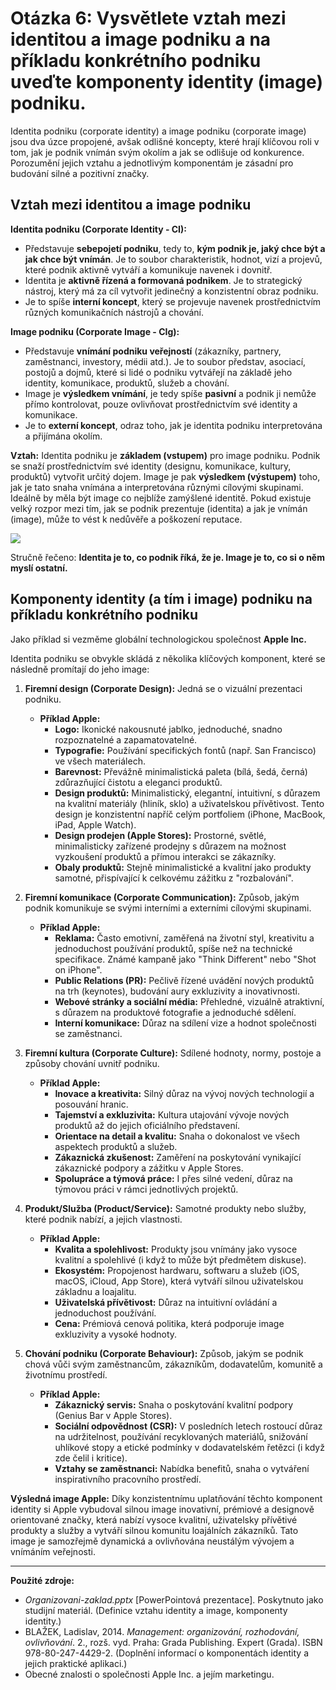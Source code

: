 # Otázka 6: Vysvětlete vztah mezi identitou a image podniku a na příkladu konkrétního podniku uveďte komponenty identity (image) podniku.

Identita podniku (corporate identity) a image podniku (corporate image) jsou dva úzce propojené, avšak odlišné koncepty, které hrají klíčovou roli v tom, jak je podnik vnímán svým okolím a jak se odlišuje od konkurence. Porozumění jejich vztahu a jednotlivým komponentám je zásadní pro budování silné a pozitivní značky.

## Vztah mezi identitou a image podniku

**Identita podniku (Corporate Identity - CI):**
*   Představuje **sebepojetí podniku**, tedy to, **kým podnik je, jaký chce být a jak chce být vnímán**. Je to soubor charakteristik, hodnot, vizí a projevů, které podnik aktivně vytváří a komunikuje navenek i dovnitř.
*   Identita je **aktivně řízená a formovaná podnikem**. Je to strategický nástroj, který má za cíl vytvořit jedinečný a konzistentní obraz podniku.
*   Je to spíše **interní koncept**, který se projevuje navenek prostřednictvím různých komunikačních nástrojů a chování.

**Image podniku (Corporate Image - CIg):**
*   Představuje **vnímání podniku veřejností** (zákazníky, partnery, zaměstnanci, investory, médii atd.). Je to soubor představ, asociací, postojů a dojmů, které si lidé o podniku vytvářejí na základě jeho identity, komunikace, produktů, služeb a chování.
*   Image je **výsledkem vnímání**, je tedy spíše **pasivní** a podnik ji nemůže přímo kontrolovat, pouze ovlivňovat prostřednictvím své identity a komunikace.
*   Je to **externí koncept**, odraz toho, jak je identita podniku interpretována a přijímána okolím.

**Vztah:**
Identita podniku je **základem (vstupem)** pro image podniku. Podnik se snaží prostřednictvím své identity (designu, komunikace, kultury, produktů) vytvořit určitý dojem. Image je pak **výsledkem (výstupem)** toho, jak je tato snaha vnímána a interpretována různými cílovými skupinami. Ideálně by měla být image co nejblíže zamýšlené identitě. Pokud existuje velký rozpor mezi tím, jak se podnik prezentuje (identita) a jak je vnímán (image), může to vést k nedůvěře a poškození reputace.

![](..\obr\identita.png)

Stručně řečeno: **Identita je to, co podnik říká, že je. Image je to, co si o něm myslí ostatní.**

## Komponenty identity (a tím i image) podniku na příkladu konkrétního podniku

Jako příklad si vezměme globální technologickou společnost **Apple Inc.**

Identita podniku se obvykle skládá z několika klíčových komponent, které se následně promítají do jeho image:

1.  **Firemní design (Corporate Design):** Jedná se o vizuální prezentaci podniku.
    *   **Příklad Apple:**
        *   **Logo:** Ikonické nakousnuté jablko, jednoduché, snadno rozpoznatelné a zapamatovatelné.
        *   **Typografie:** Používání specifických fontů (např. San Francisco) ve všech materiálech.
        *   **Barevnost:** Převážně minimalistická paleta (bílá, šedá, černá) zdůrazňující čistotu a eleganci produktů.
        *   **Design produktů:** Minimalistický, elegantní, intuitivní, s důrazem na kvalitní materiály (hliník, sklo) a uživatelskou přívětivost. Tento design je konzistentní napříč celým portfoliem (iPhone, MacBook, iPad, Apple Watch).
        *   **Design prodejen (Apple Stores):** Prostorné, světlé, minimalisticky zařízené prodejny s důrazem na možnost vyzkoušení produktů a přímou interakci se zákazníky.
        *   **Obaly produktů:** Stejně minimalistické a kvalitní jako produkty samotné, přispívající k celkovému zážitku z "rozbalování".

2.  **Firemní komunikace (Corporate Communication):** Způsob, jakým podnik komunikuje se svými interními a externími cílovými skupinami.
    *   **Příklad Apple:**
        *   **Reklama:** Často emotivní, zaměřená na životní styl, kreativitu a jednoduchost používání produktů, spíše než na technické specifikace. Známé kampaně jako "Think Different" nebo "Shot on iPhone".
        *   **Public Relations (PR):** Pečlivě řízené uvádění nových produktů na trh (keynotes), budování aury exkluzivity a inovativnosti.
        *   **Webové stránky a sociální média:** Přehledné, vizuálně atraktivní, s důrazem na produktové fotografie a jednoduché sdělení.
        *   **Interní komunikace:** Důraz na sdílení vize a hodnot společnosti se zaměstnanci.

3.  **Firemní kultura (Corporate Culture):** Sdílené hodnoty, normy, postoje a způsoby chování uvnitř podniku.
    *   **Příklad Apple:**
        *   **Inovace a kreativita:** Silný důraz na vývoj nových technologií a posouvání hranic.
        *   **Tajemství a exkluzivita:** Kultura utajování vývoje nových produktů až do jejich oficiálního představení.
        *   **Orientace na detail a kvalitu:** Snaha o dokonalost ve všech aspektech produktů a služeb.
        *   **Zákaznická zkušenost:** Zaměření na poskytování vynikající zákaznické podpory a zážitku v Apple Stores.
        *   **Spolupráce a týmová práce:** I přes silné vedení, důraz na týmovou práci v rámci jednotlivých projektů.

4.  **Produkt/Služba (Product/Service):** Samotné produkty nebo služby, které podnik nabízí, a jejich vlastnosti.
    *   **Příklad Apple:**
        *   **Kvalita a spolehlivost:** Produkty jsou vnímány jako vysoce kvalitní a spolehlivé (i když to může být předmětem diskuse).
        *   **Ekosystém:** Propojenost hardwaru, softwaru a služeb (iOS, macOS, iCloud, App Store), která vytváří silnou uživatelskou základnu a loajalitu.
        *   **Uživatelská přívětivost:** Důraz na intuitivní ovládání a jednoduchost používání.
        *   **Cena:** Prémiová cenová politika, která podporuje image exkluzivity a vysoké hodnoty.

5.  **Chování podniku (Corporate Behaviour):** Způsob, jakým se podnik chová vůči svým zaměstnancům, zákazníkům, dodavatelům, komunitě a životnímu prostředí.
    *   **Příklad Apple:**
        *   **Zákaznický servis:** Snaha o poskytování kvalitní podpory (Genius Bar v Apple Stores).
        *   **Sociální odpovědnost (CSR):** V posledních letech rostoucí důraz na udržitelnost, používání recyklovaných materiálů, snižování uhlíkové stopy a etické podmínky v dodavatelském řetězci (i když zde čelil i kritice).
        *   **Vztahy se zaměstnanci:** Nabídka benefitů, snaha o vytváření inspirativního pracovního prostředí.

**Výsledná image Apple:** Díky konzistentnímu uplatňování těchto komponent identity si Apple vybudoval silnou image inovativní, prémiové a designově orientované značky, která nabízí vysoce kvalitní, uživatelsky přívětivé produkty a služby a vytváří silnou komunitu loajálních zákazníků. Tato image je samozřejmě dynamická a ovlivňována neustálým vývojem a vnímáním veřejnosti.

---
**Použité zdroje:**

*   *Organizovani-zaklad.pptx* [PowerPointová prezentace]. Poskytnuto jako studijní materiál. (Definice vztahu identity a image, komponenty identity.)
*   BLAŽEK, Ladislav, 2014. *Management: organizování, rozhodování, ovlivňování*. 2., rozš. vyd. Praha: Grada Publishing. Expert (Grada). ISBN 978-80-247-4429-2. (Doplnění informací o komponentách identity a jejich praktické aplikaci.)
*   Obecné znalosti o společnosti Apple Inc. a jejím marketingu.

